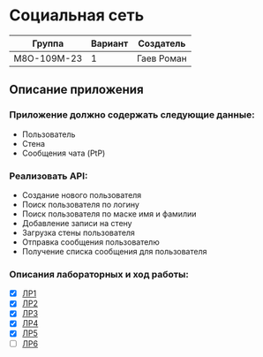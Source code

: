 # Социальная сеть 

| Группа      | Вариант | Создатель   | 
|-------------|---------|-------------|
| М8О-109М-23 |     1   | Гаев Роман  | 

## Описание приложения
### Приложение должно содержать следующие данные:
- Пользователь
- Стена
- Сообщения чата (PtP)
### Реализовать API:
- Создание нового пользователя
- Поиск пользователя по логину
- Поиск пользователя по маске имя и фамилии
- Добавление записи на стену
- Загрузка стены пользователя
- Отправка сообщения пользователю
- Получение списка сообщения для пользователя

### Описания лабораторных и ход работы:
 - [x] [ЛР1](documentation/lab0.md)
 - [x] [ЛР2](documentation/lab1.md)
 - [x] [ЛР3](documentation/lab2.md)
 - [x] [ЛР4](documentation/lab3.md)
 - [x] [ЛР5](documentation/lab4.md)
 - [ ] [ЛР6](documentation/lab5.md)
